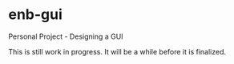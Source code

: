 # enb-gui
Personal Project - Designing a GUI

This is still work in progress. It will be a while before it is finalized.
